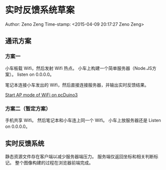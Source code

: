 # 实时反馈系统草案

Author: Zeno Zeng
Time-stamp: \<2015-04-09 20:17:27 Zeno Zeng\>

## 通讯方案

### 方案一

小车板载 Wifi，然后发射 Wifi 热点。
小车上构建一个简单服务器（Node.JS方案）。
listen on 0.0.0.0。

笔记本连接小车发出的 Wifi，然后直接连接服务器，并输出实时反馈结果。

[Start AP mode of WiFi on pcDuino3](http://learn.linksprite.com/pcduino/linux-applications/pcduino-v3-start-wifi-ap/)

### 方案二（暂定方案）

手机共享 Wifi。
然后笔记本和小车连上同一个 Wifi。
小车上放服务器还是 Listen on 0.0.0.0。

## 实时反馈系统

静态资源文件存在客户端以减少服务器端压力。
服务端仅返回坐标和相关判断标记。
整个图像构建的过程在浏览器前端完成。


